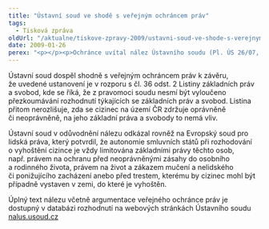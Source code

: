 ```yaml
---
title: "Ústavní soud ve shodě s veřejným ochráncem práv"
tags:
  - Tisková zpráva
oldUrl: "/aktualne/tiskove-zpravy-2009/ustavni-soud-ve-shode-s-verejnym-ochrancem-prav"
date: 2009-01-26
perex: "<p></p><p>Ochránce uvítal nález Ústavního soudu (Pl. ÚS 26/07, vyhlášený dne 17.12.2008) kterým zrušil ustanovení § 171 odst. 1 písm. c) zákona o pobytu cizinců. Podle tohoto ustanovení se cizinci, kteří nacházeli na území České republiky neoprávněně, nemohli soudní cestou bránit proti rozhodnutí o vyhoštění. </p>"
---
```


<!-- imported from the old website -->

<p>Ústavní soud dospěl shodně s veřejným ochráncem práv k závěru, že uvedené ustanovení je v rozporu s čl. 36 odst. 2 Listiny základních práv a svobod, kde se říká, že z pravomoci soudu nesmí být vyloučeno přezkoumávání rozhodnutí týkajících se základních práv a svobod. Listina přitom nerozlišuje, zda se cizinec na území ČR zdržuje oprávněně či neoprávněně, na jeho základní práva a svobody to nemá vliv.</p><p class="Normln-web" style="TEXT-DECORATION: none">Ústavní soud v odůvodnění nálezu odkázal rovněž na Evropský soud pro lidská práva, který potvrdil, že autonomie smluvních států při rozhodování o vyhoštění cizince je vždy limitována základními právy těchto osob, např. právem na ochranu před neoprávněnými zásahy do osobního a rodinného života, právem na život a zákazem mučení a nelidského či ponižujícího zacházení anebo před trestem, kterému by cizinec mohl být případně vystaven v zemi, do které je vyhoštěn.</p><p class="Normln-web" style="TEXT-DECORATION: none">Úplný text nálezu včetně argumentace veřejného ochránce práv je dostupný v databázi rozhodnutí na webových stránkách Ústavního soudu <a href="http://nalus.usoud.cz/"><span style="COLOR: #0000ff; TEXT-DECORATION: underline"><a href="http://nalus.usoud.cz" target="_blank">nalus.usoud.cz</a></span></a></p>

